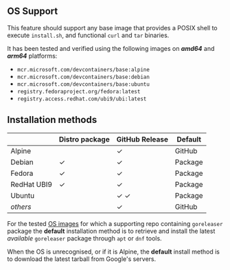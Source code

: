 <!-- markdownlint-disable MD041 -->
## OS Support

This feature should support any base image that provides a POSIX shell to execute `install.sh`, and functional `curl`
and `tar` binaries.

It has been tested and verified using the following images on ***amd64*** and ***arm64*** platforms:

* `mcr.microsoft.com/devcontainers/base:alpine`
* `mcr.microsoft.com/devcontainers/base:debian`
* `mcr.microsoft.com/devcontainers/base:ubuntu`
* `registry.fedoraproject.org/fedora:latest`
* `registry.access.redhat.com/ubi9/ubi:latest`

## Installation methods

| |Distro package|GitHub Release|Default|
|-|----|--------------|-------|
|Alpine| | &check; | GitHub |
|Debian| &check; | &check; | Package |
|Fedora| &check; | &check; | Package |
|RedHat UBI9| &check; | &check; | Package |
|Ubuntu| | &check; &check; | Package |
|*others*| | &check; | GitHub |

For the tested [OS images](#os-support) for which a supporting repo containing `goreleaser` package the **default**
installation method is to retrieve and install the latest *available* `goreleaser` package through `apt` or `dnf` tools.

When the OS is unrecognised, or if it is Alpine, the **default** install method is to download the latest tarball from
Google's servers.
